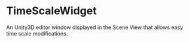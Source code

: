 # TimeScaleWidget
An Unity3D editor window displayed in the Scene View that allows easy time scale modifications.
